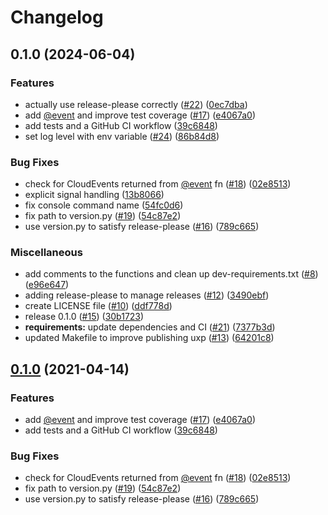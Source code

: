 # Changelog

## 0.1.0 (2024-06-04)


### Features

* actually use release-please correctly ([#22](https://github.com/lkingland/func-python/issues/22)) ([0ec7dba](https://github.com/lkingland/func-python/commit/0ec7dba52c4df815e30dc61646a05660577b86b6))
* add [@event](https://github.com/event) and improve test coverage ([#17](https://github.com/lkingland/func-python/issues/17)) ([e4067a0](https://github.com/lkingland/func-python/commit/e4067a0a9e8a910523d423dcbf702ed5980ffd64))
* add tests and a GitHub CI workflow ([39c6848](https://github.com/lkingland/func-python/commit/39c68487c096404f5d3a1f0cc6d1b7c12be20c85))
* set log level with env variable ([#24](https://github.com/lkingland/func-python/issues/24)) ([86b84d8](https://github.com/lkingland/func-python/commit/86b84d8b30b788676724035fcea576898e0e0f3d))


### Bug Fixes

* check for CloudEvents returned from [@event](https://github.com/event) fn ([#18](https://github.com/lkingland/func-python/issues/18)) ([02e8513](https://github.com/lkingland/func-python/commit/02e8513a06405c4d7910788dec1a2e613b35926f))
* explicit signal handling ([13b8066](https://github.com/lkingland/func-python/commit/13b80664ce0af1441d8a7ec7b9ed5d0b9f9a8828))
* fix console command name ([54fc0d6](https://github.com/lkingland/func-python/commit/54fc0d626fea8c9d0c3144b8d279b44bcc3b983b))
* fix path to version.py ([#19](https://github.com/lkingland/func-python/issues/19)) ([54c87e2](https://github.com/lkingland/func-python/commit/54c87e2271b463fc62625702c31cf28cb1a52f65))
* use version.py to satisfy release-please ([#16](https://github.com/lkingland/func-python/issues/16)) ([789c665](https://github.com/lkingland/func-python/commit/789c6654c548d73408845b42c2f25f9649d7866a))


### Miscellaneous

* add comments to the functions and clean up dev-requirements.txt ([#8](https://github.com/lkingland/func-python/issues/8)) ([e96e647](https://github.com/lkingland/func-python/commit/e96e647c178438f3664929aa6660afcf1ca8c454))
* adding release-please to manage releases ([#12](https://github.com/lkingland/func-python/issues/12)) ([3490ebf](https://github.com/lkingland/func-python/commit/3490ebfdc794ffe3e49b7f6b246380c9dcb4b62b))
* create LICENSE file ([#10](https://github.com/lkingland/func-python/issues/10)) ([ddf778d](https://github.com/lkingland/func-python/commit/ddf778d9160a9aa2ff721b51a76491684a812d68))
* release 0.1.0 ([#15](https://github.com/lkingland/func-python/issues/15)) ([30b1723](https://github.com/lkingland/func-python/commit/30b17234b1ade9525db66e9b0eecb073ad40db72))
* **requirements:** update dependencies and CI ([#21](https://github.com/lkingland/func-python/issues/21)) ([7377b3d](https://github.com/lkingland/func-python/commit/7377b3d803a6788baded5501aad8731e75e0c662))
* updated Makefile to improve publishing uxp ([#13](https://github.com/lkingland/func-python/issues/13)) ([64201c8](https://github.com/lkingland/func-python/commit/64201c8756a6549018a349c4c88da510f8cd481f))

## [0.1.0](https://www.github.com/boson-project/parliament/compare/v0.0.5...v0.1.0) (2021-04-14)


### Features

* add [@event](https://www.github.com/event) and improve test coverage ([#17](https://www.github.com/boson-project/parliament/issues/17)) ([e4067a0](https://www.github.com/boson-project/parliament/commit/e4067a0a9e8a910523d423dcbf702ed5980ffd64))
* add tests and a GitHub CI workflow ([39c6848](https://www.github.com/boson-project/parliament/commit/39c68487c096404f5d3a1f0cc6d1b7c12be20c85))


### Bug Fixes

* check for CloudEvents returned from [@event](https://www.github.com/event) fn ([#18](https://www.github.com/boson-project/parliament/issues/18)) ([02e8513](https://www.github.com/boson-project/parliament/commit/02e8513a06405c4d7910788dec1a2e613b35926f))
* fix path to version.py ([#19](https://www.github.com/boson-project/parliament/issues/19)) ([54c87e2](https://www.github.com/boson-project/parliament/commit/54c87e2271b463fc62625702c31cf28cb1a52f65))
* use version.py to satisfy release-please ([#16](https://www.github.com/boson-project/parliament/issues/16)) ([789c665](https://www.github.com/boson-project/parliament/commit/789c6654c548d73408845b42c2f25f9649d7866a))
